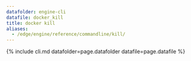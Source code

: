 ```yaml
---
datafolder: engine-cli
datafile: docker_kill
title: docker kill
aliases:
  - /edge/engine/reference/commandline/kill/
---
```

<!--
This page is automatically generated from Docker's source code. If you want to
suggest a change to the text that appears here, open a ticket or pull request
in the source repository on GitHub:

https://github.com/docker/cli
-->
{% include cli.md datafolder=page.datafolder datafile=page.datafile %}
